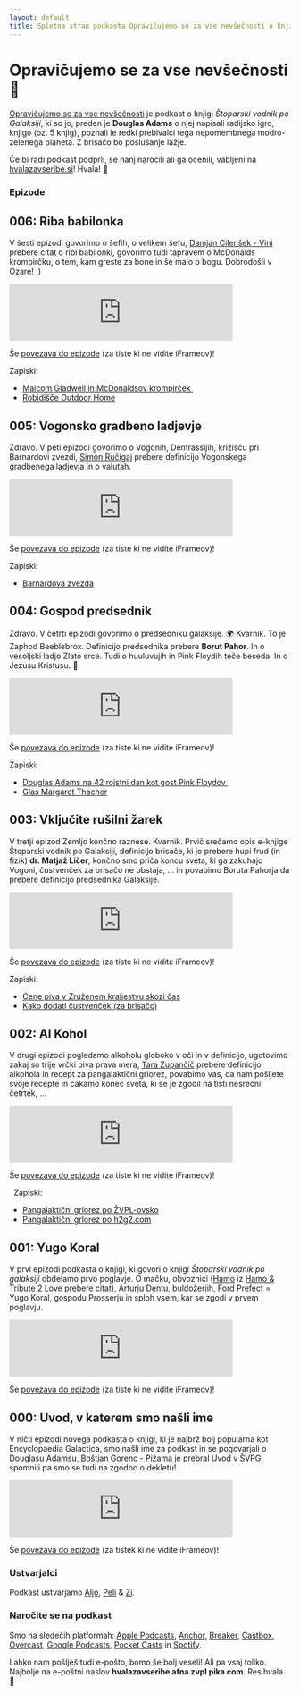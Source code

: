```yaml
---
layout: default
title: Spletna stran podkasta Opravičujemo se za vse nevšečnosti o knjigi Štoparski vodnik po Galaksiji, ki jo je napisal Douglas Adams.
---
```


# Opravičujemo se za vse nevšečnosti 🐋

[Opravičujemo se za vse nevšečnosti](https://anchor.fm/opravicujemose) je podkast o knjigi _Štoparski vodnik po Galaksiji_, ki so jo, preden je **Douglas Adams** o njej napisali radijsko igro, knjigo (oz. 5 knjig), poznali le redki prebivalci tega nepomembnega modro-zelenega planeta. Z brisačo bo poslušanje lažje.

Če bi radi podkast podprli, se nanj naročili ali ga ocenili, vabljeni na [hvalazavseribe.si](http://hvalazavseribe.si)! Hvala! 🙏

### Epizode

## 006: Riba babilonka

V šesti epizodi govorimo o šefih, o velikem šefu, [Damjan Cilenšek - Vini](https://twitter.com/loudandwicked) prebere citat o ribi babilonki, govorimo tudi tapravem o McDonalds krompirčku, o tem, kam greste za bone in še malo o bogu. Dobrodošli v Ozare! ;) 

<iframe src="https://anchor.fm/opravicujemose/embed/episodes/006-Riba-babilonka-egbknv" height="102px" width="400px" frameborder="0" scrolling="no"></iframe>

Še [povezava do epizode](https://anchor.fm/opravicujemose/episodes/006-Riba-babilonka-egbknv) (za tiste ki ne vidite iFrameov)!

Zapiski:
- [Malcom Gladwell in McDonaldsov krompirček ](http://revisionisthistory.com/episodes/19-mcdonalds-broke-my-heart) 
- [Robidišče Outdoor Home](https://sl.arbischa.si/)

## 005: Vogonsko gradbeno ladjevje

Zdravo. V peti epizodi govorimo o Vogonih, Dentrassijih, križišču pri Barnardovi zvezdi, [Simon Ručigaj](https://twitter.com/symru/) prebere definicijo Vogonskega gradbenega ladjevja in o valutah.  

<iframe src="https://anchor.fm/opravicujemose/embed/episodes/005-Vogonsko-gradbeno-ladjevje-eg2444/a-a2j1dsi" height="102px" width="400px" frameborder="0" scrolling="no"></iframe>

Še [povezava do epizode](https://anchor.fm/opravicujemose/episodes/005-Vogonsko-gradbeno-ladjevje-eg2444/a-a2j1dsi) (za tiste ki ne vidite iFrameov)!

Zapiski:
- [Barnardova zvezda](https://sl.wikipedia.org/wiki/Barnardova_zvezda)

## 004: Gospod predsednik

Zdravo. V četrti epizodi govorimo o predsedniku galaksije. 🌍 Kvarnik. To je Zaphod Beeblebrox. Definicijo predsednika prebere **Borut Pahor**. In o vesoljski ladjo Zlato srce. Tudi o huuluvujih in Pink Floydih teče beseda. In o Jezusu Kristusu. 🙏 

<iframe src="https://anchor.fm/opravicujemose/embed/episodes/004-Gospod-predsednik-efo2mm" height="102px" width="400px" frameborder="0" scrolling="no"></iframe>

Še [povezava do epizode](https://anchor.fm/opravicujemose/episodes/004-Gospod-predsednik-efo2mm) (za tiste ki ne vidite iFrameov)!

Zapiski:
- [Douglas Adams na 42 rojstni dan kot gost Pink Floydov ](https://www.youtube.com/watch?v=ZdOoJmDCV64)
- [Glas Margaret Thacher](https://www.youtube.com/watch?v=gRQwLrpX61M)

## 003: Vključite rušilni žarek

V tretji epizod Zemljo končno raznese. Kvarnik. Prvič srečamo opis e-knjige Štoparski vodnik po Galaksiji, definicijo brisače, ki jo prebere hupi frud (in fizik) **dr. Matjaž Ličer**, končno smo priča koncu sveta, ki ga zakuhajo Vogoni, čustvenček za brisačo ne obstaja, ... in povabimo Boruta Pahorja da prebere definicijo predsednika Galaksije.

<iframe src="https://anchor.fm/opravicujemose/embed/episodes/003-Vkljuite-ruilni-arek-efco4m" height="102px" width="400px" frameborder="0" scrolling="no"></iframe>

Še [povezava do epizode](https://anchor.fm/opravicujemose/episodes/003-Vkljuite-ruilni-arek-efco4m) (za tiste ki ne vidite iFrameov)!

Zapiski: 
- [Cene piva v Zruženem kraljestvu skozi čas]( http://norfolkpubs.co.uk/utility/pob.htm)
- [Kako dodati čustvenček (za brisačo)]( https://unicode.org/emoji/proposals.html)

## 002: Al Kohol

V drugi epizodi pogledamo alkoholu globoko v oči in v definicijo, ugotovimo zakaj so trije vrčki piva prava mera, [Tara Zupančič](https://www.instagram.com/varishana) prebere definicijo alkohola in recept za pangalaktični grlorez, povabimo vas, da nam pošljete svoje recepte in čakamo konec sveta, ki se je zgodil na tisti nesrečni četrtek, ...

<iframe src="https://anchor.fm/opravicujemose/embed/episodes/002-Al-Kohol-ef3n2c" height="102px" width="400px" frameborder="0" scrolling="no"></iframe>

Še [povezava do epizode](https://anchor.fm/opravicujemose/episodes/002-Al-Kohol-ef3n2c) (za tiste ki ne vidite iFrameov)!

  Zapiski:

- [Pangalaktični grlorez po ŽVPL-ovsko](http://www.zvpl.com/42/clanki/dan-brisace/)
- [Pangalaktični grlorez po h2g2.com](https://h2g2.com/entry/A518762)

## 001: Yugo Koral

V prvi epizodi podkasta o knjigi, ki govori o knjigi _Štoparski vodnik po galaksiji_ obdelamo prvo poglavje. O mačku, obvoznici ([Hamo](https://twitter.com/hamudu/) iz [Hamo & Tribute 2 Love](http://tribute2love.si/) prebere citat), Arturju Dentu, buldožerjih, Ford Prefect = Yugo Koral, gospodu Prosserju in sploh vsem, kar se zgodi v prvem poglavju.

<iframe src="https://anchor.fm/opravicujemose/embed/episodes/001-Yugo-Koral-eeqrrc" height="102px" width="400px" frameborder="0" scrolling="no"></iframe>

Še [povezava do epizode](https://anchor.fm/opravicujemose/episodes/001-Yugo-Koral-eeqrrc) (za tiste ki ne vidite iFrameov)!

## 000: Uvod, v katerem smo našli ime

V ničti epizodi novega podkasta o knjigi, ki je najbrž bolj popularna kot Encyclopaedia Galactica, smo našli ime za podkast in se pogovarjali o Douglasu Adamsu, [Boštjan Gorenc - Pižama](http://pizama.net/) je prebral Uvod v ŠVPG, spomnili pa smo se tudi na zgodbo o dekletu! 

<iframe src="https://anchor.fm/opravicujemose/embed/episodes/000-Uvod--v-katerem-smo-nali-ime-eedfno" height="102px" width="400px" frameborder="0" scrolling="no"></iframe>

Še [povezava do epizode](https://anchor.fm/opravicujemose/episodes/000-Uvod--v-katerem-smo-nali-ime-eedfno) (za tistek ki ne vidite iFrameov)!

### Ustvarjalci

Podkast ustvarjamo [Aljo](https://twitter.com/kozli42), [Peli](https://twitter.com/DavorinPavlica) & [Zi](https://twitter.com/gregorzalaznik).

### Naročite se na podkast

Smo na sledečih platformah: [Apple Podcasts](https://podcasts.apple.com/si/podcast/opravi%C4%8Dujemo-se-za-vse-nev%C5%A1e%C4%8Dnosti/id1514750013), [Anchor](https://anchor.fm/opravicujemose), [Breaker](https://www.breaker.audio/opravicujemo-se-za-vse-nevsecnosti), [Castbox](https://castbox.fm/channel/id2911541), [Overcast](https://overcast.fm/p1800312-cfXucP), [Google Podcasts](https://podcasts.google.com/?feed=aHR0cHM6Ly9hbmNob3IuZm0vcy8yMmI1YTUwMC9wb2RjYXN0L3Jzcw), [Pocket Casts](https://pca.st/zqlh1e4s) in [Spotify](https://open.spotify.com/show/6bYBLlFmu4lXZMuyzk9LOK?si=AZb30K9XQlO6QhsroUELFw).

Lahko nam pošlješ tudi e-pošto, bomo še bolj veseli! Ali pa vsaj toliko. Najbolje na e-poštni naslov **hvalazavseribe afna zvpl pika com**. Res hvala. 🙏